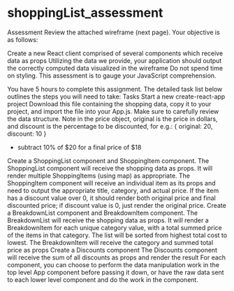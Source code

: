 # shoppingList_assessment
Assessment
Review the attached wireframe (next page). Your objective is as follows:

Create a new React client comprised of several components which receive data as props
Utilizing the data we provide, your application should output the correctly computed data visualized in the wireframe 
Do not spend time on styling. This assessment is to gauge your JavaScript comprehension.

You have 5 hours to complete this assignment. The detailed task list below outlines the steps you will need to take:
Tasks
Start a new create-react-app project
Download this file containing the shopping data, copy it to your project, and import the file into your App.js. Make sure to carefully review the data structure.
Note in the price object, original is the price in dollars, and discount is the percentage to be discounted, for e.g.:
	{ original: 20, discount: 10 }
  - subtract 10% of $20 for a final price of $18 
 
Create a ShoppingList component and ShoppingItem component. 
The ShoppingList component will receive the shopping data as props. It will render multiple ShoppingItems (using map) as appropriate. 
The ShoppingItem component will receive an individual item as its props and need to output the appropriate title, category, and actual price. If the item has a discount value over 0, it should render both original price and final discounted price; if discount value is 0, just render the original price.
Create a BreakdownList component and BreakdownItem component. 
The BreakdownList will receive the shopping data as props. It will render a BreakdownItem for each unique category value, with a total summed price of the items in that category. The list will be sorted from highest total cost to lowest.
The BreakdownItem will receive the category and summed total price as props
Create a Discounts component
The Discounts component will receive the sum of all discounts as props and render the result
For each component, you can choose to perform the data manipulation work in the top level App component before passing it down, or have the raw data sent to each lower level component and do the work in the component.